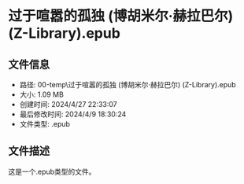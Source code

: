 ﻿# 过于喧嚣的孤独 (博胡米尔·赫拉巴尔) (Z-Library).epub

## 文件信息
- 路径: 00-temp\过于喧嚣的孤独 (博胡米尔·赫拉巴尔) (Z-Library).epub
- 大小: 1.09 MB
- 创建时间: 2024/4/27 22:33:07
- 最后修改时间: 2024/4/9 18:30:24
- 文件类型: .epub

## 文件描述
这是一个.epub类型的文件。

